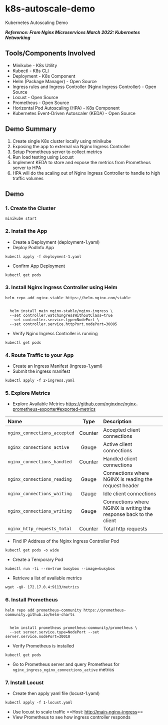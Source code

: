 # k8s-autoscale-demo

Kubernetes Autoscaling Demo

***Reference: From Nginx Microservices March 2022: Kubernetes Networking***

## Tools/Components Involved

- Minikube - K8s Utility
- Kubectl - K8s CLI
- Deployment - K8s Component
- Helm (Package Manager) - Open Source
- Ingress rules and Ingress Controller (Nginx Ingress Controller) - Open Source
- Locust - Open Source
- Prometheus - Open Source
- Horizontal Pod Autoscaling (HPA) - K8s Component
- Kubernetes Event-Driven Autoscaler (KEDA) - Open Source

## Demo Summary

1. Create single K8s cluster locally using minikube
2. Exposing the app to external via Nginx Ingress Controller
3. Setup Prometheus server to collect metrics
4. Run load testing using Locust
5. Implement KEDA to store and expose the metrics from Prometheus server to HPA
6. HPA will do the scaling out of Nginx Ingress Controller to handle to high traffic volumes

## Demo

### 1. Create the Cluster

``` minikube start ```

### 2. Install the App

- Create a Deployment (deployment-1.yaml)
- Deploy PodInfo App

``` kubectl apply -f deployment-1.yaml ```

- Confirm App Deployment

``` kubectl get pods ```

### 3. Install Nginx Ingress Controller using Helm

``` helm repo add nginx-stable https://helm.nginx.com/stable ```

```

  helm install main nginx-stable/nginx-ingress \
  --set controller.watchIngressWithoutClass=true
  --set controller.service.type=NodePort \
  --set controller.service.httpPort.nodePort=30005 

```

- Verify Nginx Ingress Controller is running

``` kubectl get pods ```

### 4. Route Traffic to your App

- Create an Ingress Manifest (ingress-1.yaml)
- Submit the ingress manifest

``` kubectl apply -f 2-ingress.yaml ```

### 5. Explore Metrics

- Explore Available Metrics <https://github.com/nginxinc/nginx-prometheus-exporter#exported-metrics> 

| Name                         | Type    | Description                           |
| :---                         | :---:   | :---                                  |
|`nginx_connections_accepted`  | Counter | Accepted client connections           |
|`nginx_connections_active`    | Gauge   | Active client connections             |
|`nginx_connections_handled`   | Counter | Handled client connections            |
|`nginx_connections_reading`   | Gauge   | Connections where NGINX is reading the request header |
|`nginx_connections_waiting`   | Gauge   | Idle client connections               |
|`nginx_connections_writing`   | Gauge   | Connections where NGINX is writing the response back to the client |
|`nginx_http_requests_total`   | Counter | Total http requests                   |

- Find IP Address of the Nginx Ingress Controller Pod

``` kubectl get pods -o wide ```

- Create a Temporary Pod

``` kubectl run -ti --rm=true busybox --image=busybox ```

- Retrieve a list of available metrics

``` wget -qO- 172.17.0.4:9113/metrics ```

### 6. Install Prometheus

``` helm repo add prometheus-community https://prometheus-community.github.io/helm-charts ```

```

  helm install prometheus prometheus-community/prometheus \
  --set server.service.type=NodePort --set server.service.nodePort=30010

```

- Verify Prometheus is installed

``` kubectl get pods ```

- Go to Prometheus server and query Prometheus for `nginx_ingress_nginx_connections_active` metrics

### 7. Install Locust

- Create then apply yaml file (locust-1.yaml)

``` kubectl apply -f 1-locust.yaml ```

- Use locust to scale traffic
==Host: <http://main-nginx-ingress>==
- View Prometheus to see how ingress controller responds

